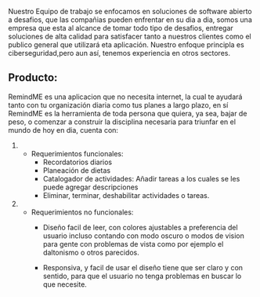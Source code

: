 Nuestro Equipo de trabajo se enfocamos en soluciones de software abierto a desafios, que las compañias pueden enfrentar en su dia a dia, somos una empresa que esta al alcance de tomar todo tipo de desafios, entregar soluciones de alta calidad para satisfacer tanto a nuestros clientes como el publico general que utilizará eta aplicación.
Nuestro enfoque principla es ciberseguridad,pero aun así, tenemos experiencia en otros sectores.

## Producto:
RemindME es una aplicacion que no necesita internet, la cual te ayudará tanto con tu organización diaria como tus planes a largo plazo, en sí RemindME es la herramienta de toda persona que quiera, ya sea, bajar de peso, o comenzar a construir la disciplina necesaria para triunfar en el mundo de hoy en dia, cuenta con:
1. * Requerimientos funcionales:
        - Recordatorios diarios
        - Planeación de dietas
        - Catalogador de actividades: Añadir tareas a los cuales se les puede agregar descripciones
        - Eliminar, terminar, deshabilitar actividades o tareas.

2. * Requerimientos no funcionales:   
        - Diseño facil de leer, con colores ajustables a preferencia del usuario incluso contando con modo oscuro o modos de vision para gente con problemas de vista como por ejemplo el daltonismo o otros parecidos.

        - Responsiva, y facil de usar el diseño tiene que ser claro y con sentido, para que el usuario no tenga problemas en buscar lo que necesite.

    
